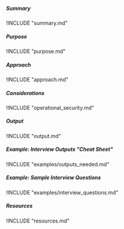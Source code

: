 
##### Summary

!INCLUDE "summary.md"

##### Purpose

!INCLUDE "purpose.md"

##### Approach

!INCLUDE "approach.md"

##### Considerations

!INCLUDE "operational_security.md"

##### Output

!INCLUDE "output.md"

##### Example: Interview Outputs "Cheat Sheet"

!INCLUDE "examples/outputs_needed.md"

##### Example: Sample Interview Questions

!INCLUDE "examples/interview_questions.md"

##### Resources

!INCLUDE "resources.md"

